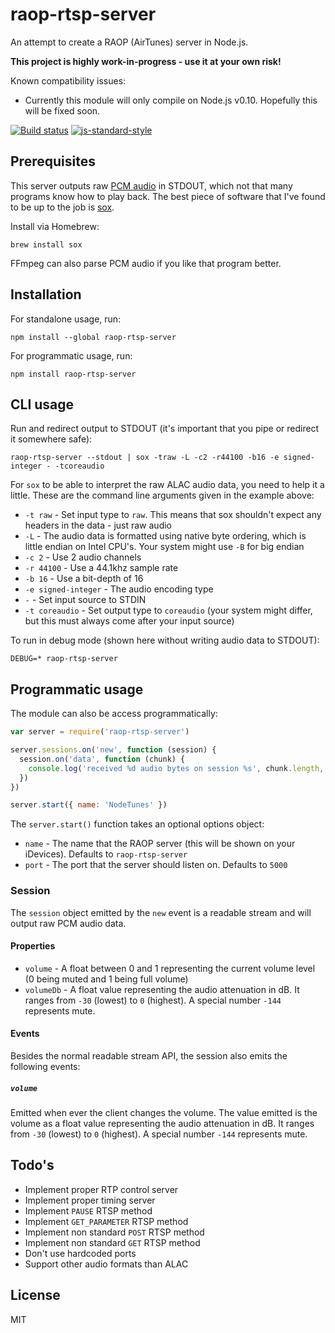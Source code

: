 # raop-rtsp-server

An attempt to create a RAOP (AirTunes) server in Node.js.

**This project is highly work-in-progress - use it at your own risk!**

Known compatibility issues:

- Currently this module will only compile on Node.js v0.10. Hopefully
  this will be fixed soon.

[![Build status](https://travis-ci.org/watson/raop-rtsp-server.svg?branch=master)](https://travis-ci.org/watson/raop-rtsp-server)
[![js-standard-style](https://img.shields.io/badge/code%20style-standard-brightgreen.svg?style=flat)](https://github.com/feross/standard)

## Prerequisites

This server outputs raw [PCM
audio](https://en.wikipedia.org/wiki/Pulse-code_modulation) in STDOUT,
which not that many programs know how to play back. The best piece of
software that I've found to be up to the job is
[sox](http://sox.sourceforge.net).

Install via Homebrew:

```
brew install sox
```

FFmpeg can also parse PCM audio if you like that program better.

## Installation

For standalone usage, run:

```
npm install --global raop-rtsp-server
```

For programmatic usage, run:

```
npm install raop-rtsp-server
```

## CLI usage

Run and redirect output to STDOUT (it's important that you pipe or
redirect it somewhere safe):

```
raop-rtsp-server --stdout | sox -traw -L -c2 -r44100 -b16 -e signed-integer - -tcoreaudio
```

For `sox` to be able to interpret the raw ALAC audio data, you need to
help it a little. These are the command line arguments given in the
example above:

- `-t raw` - Set input type to `raw`. This means that sox shouldn't
  expect any headers in the data - just raw audio
- `-L` - The audio data is formatted using native byte ordering, which
  is little endian on Intel CPU's. Your system might use `-B` for big
  endian
- `-c 2` - Use 2 audio channels
- `-r 44100` - Use a 44.1khz sample rate
- `-b 16` - Use a bit-depth of 16
- `-e signed-integer` - The audio encoding type
- `-` - Set input source to STDIN
- `-t coreaudio` - Set output type to `coreaudio` (your system might
  differ, but this must always come after your input source)

To run in debug mode (shown here without writing audio data to STDOUT):

```
DEBUG=* raop-rtsp-server
```

## Programmatic usage

The module can also be access programmatically:

```js
var server = require('raop-rtsp-server')

server.sessions.on('new', function (session) {
  session.on('data', function (chunk) {
    console.log('received %d audio bytes on session %s', chunk.length, session.id)
  })
})

server.start({ name: 'NodeTunes' })
```

The `server.start()` function takes an optional options object:

- `name` - The name that the RAOP server (this will be shown on your
  iDevices). Defaults to `raop-rtsp-server`
- `port` - The port that the server should listen on. Defaults to `5000`

### Session

The `session` object emitted by the `new` event is a readable stream and
will output raw PCM audio data.

#### Properties

- `volume` - A float between 0 and 1 representing the current volume
  level (0 being muted and 1 being full volume)
- `volumeDb` - A float value representing the audio attenuation in dB.
  It ranges from `-30` (lowest) to `0` (highest). A special number
  `-144` represents mute.

#### Events

Besides the normal readable stream API, the session also emits the
following events:

##### `volume`

Emitted when ever the client changes the volume. The value emitted is
the volume as a float value representing the audio attenuation in dB. It
ranges from `-30` (lowest) to `0` (highest). A special number `-144`
represents mute.

## Todo's

- Implement proper RTP control server
- Implement proper timing server
- Implement `PAUSE` RTSP method
- Implement `GET_PARAMETER` RTSP method
- Implement non standard `POST` RTSP method
- Implement non standard `GET` RTSP method
- Don't use hardcoded ports
- Support other audio formats than ALAC

## License

MIT
